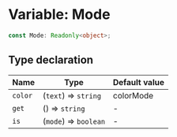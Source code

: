 # Variable: Mode

```ts
const Mode: Readonly<object>;
```

## Type declaration

| Name | Type | Default value |
| ------ | ------ | ------ |
| `color` | (`text`) => `string` | colorMode |
| `get` | () => `string` | - |
| `is` | (`mode`) => `boolean` | - |
